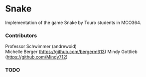 # Snake
Implementation of the game Snake by Touro students in MCO364.

### Contributors
Professor Schwimmer (andrewoid)  
Michelle Berger (https://github.com/bergerm613)
Mindy Gottlieb (https://github.com/Mindy712)

### TODO
